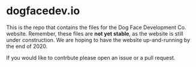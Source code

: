 # dogfacedev.io
This is the repo that contains the files for the Dog Face Development Co. website.
Remember, these files are **not yet stable**, as the website is still under construction. We are hoping to have the website up-and-running by the end of 2020. 

If you would like to contrbute please open an issue or a pull request.
